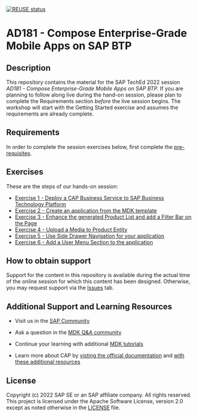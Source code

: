 [![REUSE status](https://api.reuse.software/badge/github.com/SAP-samples/teched2022-AD181)](https://api.reuse.software/info/github.com/SAP-samples/teched2022-AD181)

# AD181 - Compose Enterprise-Grade Mobile Apps on SAP BTP

## Description

This repository contains the material for the SAP TechEd 2022 session *AD181 - Compose Enterprise-Grade Mobile Apps on SAP BTP.*  If you are planning to follow along live during the hand-on session, please plan to complete the Requirements section *before* the live session begins.  The workshop will start with the Getting Started exercise and assumes the requirements are already complete.

## Requirements

In order to complete the session exercises below, first complete the [pre-requisites](exercises/ex0/README.md).

## Exercises

These are the steps of our hands-on session:

- [Exercise 1 - Deploy a CAP Business Service to SAP Business Technology Platform](exercises/ex1/README.md)    
- [Exercise 2 - Create an application from the MDK template](exercises/ex2/README.md)
- [Exercise 3 - Enhance the generated Product List and add a Filter Bar on the Page](exercises/ex3/README.md)
- [Exercise 4 - Upload a Media to Product Entity](exercises/ex4/README.md)
- [Exercise 5 - Use Side Drawer Navigation for your application](exercises/ex5/README.md)
- [Exercise 6 - Add a User Menu Section to the application](exercises/ex5/README.md)

## How to obtain support

Support for the content in this repository is available during the actual time of the online session for which this content has been designed. Otherwise, you may request support via the [Issues](../../issues) tab.

## Additional Support and Learning Resources

- Visit us in the [SAP Community](https://community.sap.com/topics/mobile-technology)

- Ask a question in the [MDK Q&A community](https://answers.sap.com/tags/73555000100800001081)

- Continue your learning with additional [MDK tutorials](https://help.sap.com/doc/f53c64b93e5140918d676b927a3cd65b/Cloud/en-US/docs-en/guides/getting-started/mdk/overview.html#tutorials)

- Learn more about CAP by [visting the official documentation](https://cap.cloud.sap/docs/) and [with these additional resources](https://cap.cloud.sap/docs/resources/) 

## License
Copyright (c) 2022 SAP SE or an SAP affiliate company. All rights reserved. This project is licensed under the Apache Software License, version 2.0 except as noted otherwise in the [LICENSE](LICENSES/Apache-2.0.txt) file.
